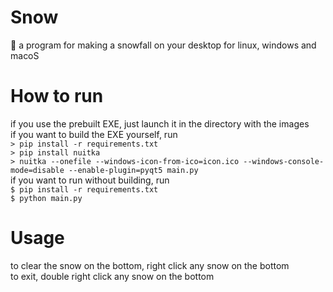 # Snow
🎄 a program for making a snowfall on your desktop for linux, windows and macoS
# How to run
if you use the prebuilt EXE, just launch it in the directory with the images  
if you want to build the EXE yourself, run  
`> pip install -r requirements.txt`  
`> pip install nuitka`  
`> nuitka --onefile --windows-icon-from-ico=icon.ico --windows-console-mode=disable --enable-plugin=pyqt5 main.py`  
if you want to run without building, run  
`$ pip install -r requirements.txt`  
`$ python main.py`  
# Usage
to clear the snow on the bottom, right click any snow on the bottom  
to exit, double right click any snow on the bottom

